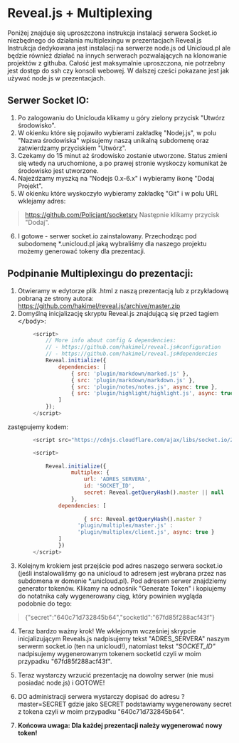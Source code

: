 # Reveal.js + Multiplexing

Poniżej znajduje się uproszczona instrukcja instalacji serwera Socket.io niezbędnego do działania multiplexingu w prezentacjach Reveal.js
Instrukcja dedykowana jest instalacji na serwerze node.js od Unicloud.pl ale będzie również działać na innych serwerach pozwalających na klonowanie projektów z githuba.
Całość jest maksymalnie uproszczona, nie potrzebny jest dostęp do ssh czy konsoli webowej. W dalszej cześci pokazane jest jak używać node.js w prezentacjach.


## Serwer Socket IO:
1. Po zalogowaniu do Uniclouda klikamy u góry zielony przycisk "Utwórz środowisko".
2. W okienku które się pojawiło wybierami zakładkę "Nodej.js", w polu "Nazwa środowiska" wpisujemy naszą unikalną subdomenę oraz zatwierdzamy przyciskiem "Utwórz".
3. Czekamy do 15 minut aż środowisko zostanie utworzone. Status zmieni się wtedy na uruchomione, a po prawej stronie wyskoczy komunikat że środowisko jest utworzone.
4. Najeżdzamy myszką na "Nodejs 0.x-6.x" i wybieramy ikonę "Dodaj Projekt".
5. W okienku które wyskoczyło wybieramy zakładkę "Git" i w polu URL wklejamy adres:
> https://github.com/Policjant/socketsrv
Następnie klikamy przycisk "Dodaj".
6. I gotowe - serwer socket.io zainstalowany. Przechodząc pod subodomenę *.unicloud.pl jaką wybraliśmy dla naszego projektu możemy generować tokeny dla prezentacji.


## Podpinanie Multiplexingu do prezentacji:
1. Otwieramy w edytorze plik .html z naszą prezentacją lub z przykładową pobraną ze strony autora: https://github.com/hakimel/reveal.js/archive/master.zip
2. Domyślną inicjalizację skryptu Reveal.js znajdującą się przed tagiem <tt>&lt;/body&gt;</tt>:
```javascript
		<script>
			// More info about config & dependencies:
			// - https://github.com/hakimel/reveal.js#configuration
			// - https://github.com/hakimel/reveal.js#dependencies
			Reveal.initialize({
				dependencies: [
					{ src: 'plugin/markdown/marked.js' },
					{ src: 'plugin/markdown/markdown.js' },
					{ src: 'plugin/notes/notes.js', async: true },
					{ src: 'plugin/highlight/highlight.js', async: true, callback: function() { hljs.initHighlightingOnLoad(); } }
				]
			});
		</script>
```

zastępujemy kodem:
```javascript
		<script src="https://cdnjs.cloudflare.com/ajax/libs/socket.io/2.0.4/socket.io.slim.js" integrity="sha256-jniDwC1PC9OmGoyPxA9VpGvgwDYyxsMqu5Q4OrF5wNY=" crossorigin="anonymous"></script>

		<script>
			
			Reveal.initialize({
					multiplex: {
						url: 'ADRES_SERVERA',
						id: 'SOCKET_ID',
						secret: Reveal.getQueryHash().master || null
					},
				dependencies: [
			
						{ src: Reveal.getQueryHash().master ?
					  'plugin/multiplex/master.js' :
					  'plugin/multiplex/client.js', async: true }
				]
				})
		</script>
```

3. Kolejnym krokiem jest przejście pod adres naszego serwera socket.io (jeśli instalowaliśmy go na unicloud to adresem jest wybrana przez nas subdomena w domenie *.unicloud.pl). 
Pod adresem serwer znajdziemy generator tokenów. Klikamy na odnośnik "Generate Token" i kopiujemy do notatnika cały wygenerowany ciąg, który powinien wygląda podobnie do tego:
> {"secret":"640c71d732845b64","socketId":"67fd85f288acf43f"}

4. Teraz bardzo ważny krok! We wklejonym wcześniej skrypcie inicjalizującym Reveals.js nadpisujemy tekst "ADRES_SERVERA" naszym serwerm socket.io (ten na unicloud!),
natomiast tekst <i>"SOCKET_ID"</i> nadpisujemy wygenerowanym tokenem socketId czyli w moim przypadku "67fd85f288acf43f".

5. Teraz wystarczy wrzucić prezentację na dowolny serwer (nie musi posiadać node.js) i GOTOWE!

7. DO administracji serwera wystarczy dopisać do adresu ?master=SECRET gdzie jako SECRET podstawiamy wygenerowany secret z tokena czyli w moim przypadku "640c71d732845b64".

8. **Końcowa uwaga: Dla każdej prezentacji należy wygenerować nowy token!**
